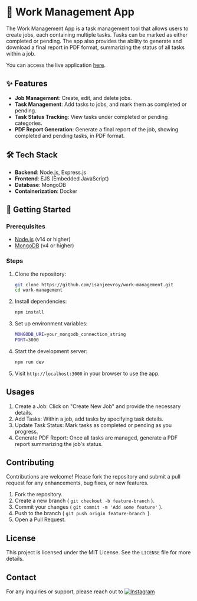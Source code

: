 # 🎉 Work Management App

The Work Management App is a task management tool that allows users to create jobs, each containing multiple tasks. Tasks can be marked as either completed or pending. The app also provides the ability to generate and download a final report in PDF format, summarizing the status of all tasks within a job.

You can access the live application [here](https://work-management-1l6f.onrender.com).

## ✨ Features
- **Job Management**: Create, edit, and delete jobs.
- **Task Management**: Add tasks to jobs, and mark them as completed or pending.
- **Task Status Tracking**: View tasks under completed or pending categories.
- **PDF Report Generation**: Generate a final report of the job, showing completed and pending tasks, in PDF format.

## 🛠 Tech Stack
- **Backend**: Node.js, Express.js
- **Frontend**: EJS (Embedded JavaScript)
- **Database**: MongoDB
- **Containerization**: Docker


## 🚀 Getting Started

### Prerequisites
- [Node.js](https://nodejs.org/) (v14 or higher)
- [MongoDB](https://www.mongodb.com/) (v4 or higher)

### Steps
1. Clone the repository:
   ```bash
   git clone https://github.com/isanjeevroy/work-management.git
   cd work-management
2. Install dependencies:
   ```bash
   npm install
3. Set up environment variables:
   ```bash
   MONGODB_URI=your_mongodb_connection_string
   PORT=3000
4. Start the development server:
   ```bash
   npm run dev
5. Visit `http://localhost:3000` in your browser to use the app.

## Usages
   1. Create a Job: Click on "Create New Job" and provide the necessary details.
   2. Add Tasks: Within a job, add tasks by specifying task details.
   3. Update Task Status: Mark tasks as completed or pending as you progress.
   4. Generate PDF Report: Once all tasks are managed, generate a PDF report summarizing the job's status.
## Contributing

Contributions are welcome! Please fork the repository and submit a pull request for any enhancements, bug fixes, or new features.
1. Fork the repository.
2. Create a new branch ( `git checkout -b feature-branch` ).
3. Commit your changes ( `git commit -m 'Add some feature'` ).
4. Push to the branch ( `git push origin feature-branch `).
5. Open a Pull Request.

## License

This project is licensed under the MIT License. See the `LICENSE` file for more details.

## Contact

For any inquiries or support, please reach out to [![Instagram](https://img.shields.io/badge/Instagram-%40isanjeevroy-E4405F?style=for-the-badge&logo=instagram&logoColor=white)](https://www.instagram.com/isanjeevroy/)


